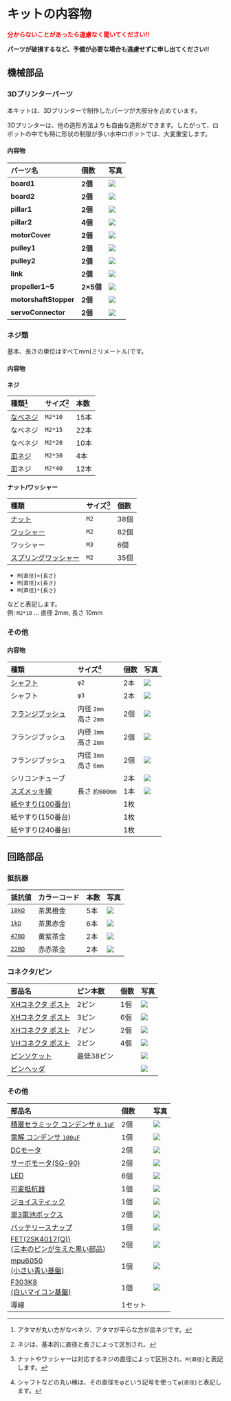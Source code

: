 # キットの内容物
<span style="color: red; ">**分からないことがあったら遠慮なく聞いてください!!**</span>


**パーツが破損するなど、予備が必要な場合も遠慮せずに申し出てください!!**

## 機械部品
### 3Dプリンターパーツ
本キットは、3Dプリンターで制作したパーツが大部分を占めています。

3Dプリンターは、他の造形方法よりも自由な造形ができます。したがって、ロボットの中でも特に形状の制限が多い水中ロボットでは、大変重宝します。

#### 内容物
| パーツ名 | 個数 | 写真 |
| :--| :-- |:-- |
| **board1** | **2個** | <img src="./assets/part_3d_board1.jpeg" style="max-width: 300px;"> |
| **board2** | **2個** | <img src="./assets/part_3d_board2.jpeg" style="max-width: 300px;"> |
| **pillar1** | **2個** | <img src="./assets/part_3d_pillar1.jpeg" style="max-width: 300px;"> |
| **pillar2** | **4個** | <img src="./assets/part_3d_pillar2.jpeg" style="max-width: 300px;"> |
| **motorCover** | **2個** | <img src="./assets/part_3d_motorCover.jpeg" style="max-width: 300px;"> |
| **pulley1** | **2個** | <img src="./assets/part_3d_pulley1.jpeg" style="max-width: 300px;"> |
| **pulley2** | **2個** | <img src="./assets/part_3d_pulley2.jpeg" style="max-width: 300px;"> |
| **link** | **2個** | <img src="./assets/part_3d_link.jpeg" style="max-width: 300px;"> |
| **propeller1~5** | **2×5個** | <img src="./assets/part_3d_propeller1-5.jpeg" style="max-width: 300px;"> |
| **motorshaftStopper** | **2個** | <img src="./assets/part_3d_motorshaftStopper.jpeg" style="max-width: 300px;"> |
| **servoConnector** | **2個** | <img src="./assets/part_3d_servoConnector.jpeg" style="max-width: 300px;"> |

### ネジ類
基本、長さの単位はすべてmm(ミリメートル)です。

#### 内容物
**ネジ**

| 種類[^bolt_type] | サイズ[^bolt_size] | 本数 |
| :-- | :-- | :-- |
| [なべネジ](https://www.monotaro.com/g/00010425/?t.q=%E3%81%AA%E3%81%B9%E3%81%AD%E3%81%98%E3%80%80M2) | `M2*10` | 15本 |
| なべネジ| `M2*15` | 22本 |
| なべネジ | `M2*20` | 10本 |
| [皿ネジ](https://www.monotaro.com/g/00424218/?t.q=%E7%9A%BF%E3%83%8D%E3%82%B8%E3%80%80m2%2030) | `M2*30` | 4本 |
| 皿ネジ | `M2*40` | 12本 |

**ナット/ワッシャー**

| 種類 | サイズ[^nut_washer_size] | 個数 |
| :-- | :-- | :-- |
| [ナット](https://www.monotaro.com/g/02448146/?t.q=%E3%83%8A%E3%83%83%E3%83%88%E3%80%80%EF%BD%8D%EF%BC%92) | `M2` | 38個 |
| [ワッシャー](https://www.monotaro.com/g/02449666/?t.q=%E3%83%AF%E3%83%83%E3%82%B7%E3%83%A3%E3%83%BC%E3%80%80%EF%BD%8D%EF%BC%92) | `M2` | 82個 |
| ワッシャー | `M3` | 6個 |
| [スプリングワッシャー](https://www.monotaro.com/g/02449767/?t.q=%E3%82%B9%E3%83%97%E3%83%AA%E3%83%B3%E3%82%B0%E3%83%AF%E3%83%83%E3%82%B7%E3%83%A3%E3%83%BC%E3%80%80%EF%BD%8D%EF%BC%92) | `M2` | 35個 |

[^bolt_type]: アタマが丸い方がなべネジ、アタマが平らな方が皿ネジです。

[^bolt_size]: ネジは、基本的に直径と長さによって区別され、
- `M{直径}×{長さ}`
- `M{直径}x{長さ}`
- `M{直径}*{長さ}`

などと表記します。 <br>
例: `M2*10` ... 直径 2mm, 長さ 10mm

[^nut_washer_size]: ナットやワッシャーは対応するネジの直径によって区別され、`M{直径}`と表記します。

### その他
#### 内容物
| 種類 | サイズ[^shaft_size] | 個数 | 写真 |
| :-- | :-- | :-- | :-- |
| [シャフト](https://www.monotaro.com/g/01214095/?t.q=%E3%82%B7%E3%83%A3%E3%83%95%E3%83%88%E3%80%80%CF%86%EF%BC%92) | `φ2` | 2本 | <img src="./assets/part_shaft_phi2.jpg" style="max-width: 300px;"> |
| シャフト | `φ3` | 2本 | <img src="./assets/part_shaft_phi3.jpg" style="max-width: 300px;"> |
| [フランジブッシュ](https://www.monotaro.com/g/00116854/?t.q=%E3%83%95%E3%83%A9%E3%83%B3%E3%82%B8%E3%83%96%E3%83%83%E3%82%B7%E3%83%A5%E3%80%80%EF%BC%92) | 内径 `2mm` <br> 高さ `2mm` | 2個 | <img src="./assets/part_fbush_d2b2.jpg" style="max-width: 300px;"> |
| フランジブッシュ | 内径 `3mm` <br> 高さ `2mm` | 2個 | <img src="./assets/part_fbush_d3b2.jpg" style="max-width: 300px;"> |
| フランジブッシュ | 内径 `3mm` <br> 高さ `6mm` | 2個 | <img src="./assets/part_fbush_d3b6.jpg" style="max-width: 300px;"> |
| シリコンチューブ || 2本 | <img src="./assets/part_silicontube.jpg" style="max-width: 300px;"> |
| [スズメッキ線](https://akizukidenshi.com/catalog/g/g102220/) | 長さ `約600mm` | 1本 | <img src="./assets/part_tinnedwire.jpg" style="max-width: 300px;"> |
| [紙やすり(100番台)](https://www.monotaro.com/g/06203234/?t.q=%E7%B4%99%E3%82%84%E3%81%99%E3%82%8A%E3%80%80100) || 1枚 ||
| 紙やすり(150番台) || 1枚 ||
| 紙やすり(240番台) || 1枚 ||

[^shaft_size]: シャフトなどの丸い棒は、その直径をφという記号を使って`φ{直径}`と表記します。

## 回路部品
### 抵抗器
| 抵抗値 | カラーコード | 本数 | 写真 |
| :-- | :-- | :-- | :-- |
| [`10kΩ`](https://akizukidenshi.com/catalog/g/g125103/) | 茶黒橙金 | 5本 | <img src="./assets/part_r10k.jpg" style="max-width: 300px;"> |
| [`1kΩ`](https://akizukidenshi.com/catalog/g/g125102/)| 茶黒赤金 | 6本 | <img src="./assets/part_r1k.jpg" style="max-width: 300px;"> |
| [`470Ω`](https://akizukidenshi.com/catalog/g/g125471/) | ⻩紫茶金 | 2本 | <img src="./assets/part_r470.jpg" style="max-width: 300px;"> |
| [`220Ω`](https://akizukidenshi.com/catalog/g/g125221/) | 赤赤茶金 | 2本 | <img src="./assets/part_r220.jpg" style="max-width: 300px;"> |

### コネクタ/ピン
| 部品名 | ピン本数 | 個数 | 写真 |
| :-- | :-- | :-- | :-- |
| [XHコネクタ ポスト](https://akizukidenshi.com/catalog/g/g112247/) | 2ピン | 1個 | <img src="./assets/part_xhpost_2.jpg" style="max-width: 300px;"> |
| [XHコネクタ ポスト](https://akizukidenshi.com/catalog/g/g112248/) | 3ピン | 6個 | <img src="./assets/part_xhpost_3.jpg" style="max-width: 300px;"> |
| [XHコネクタ ポスト](https://akizukidenshi.com/catalog/g/g112252/) | 7ピン | 2個 | <img src="./assets/part_xhpost_7.jpg" style="max-width: 300px;"> |
| [VHコネクタ ポスト](https://akizukidenshi.com/catalog/g/g112815/) | 2ピン | 4個 | <img src="./assets/part_vhpost_2.jpg" style="max-width: 300px;"> |
| [ピンソケット](https://akizukidenshi.com/catalog/g/g105779/) | 最低38ピン || <img src="./assets/part_pinsocket.jpg" style="max-width: 300px;"> |
| [ピンヘッダ](https://akizukidenshi.com/catalog/g/g100167/) ||| <img src="./assets/part_pinheader.jpg" style="max-width: 300px;"> |

### その他
| 部品名 | 個数 | 写真 |
| :-- | :-- | :-- |
| [積層セラミック コンデンサ `0.1μF`](https://akizukidenshi.com/catalog/g/g113582/) | 2個 | <img src="./assets/part_scapacitor.jpg" style="max-width: 300px;"> |
| [電解 コンデンサ `100μF`](https://akizukidenshi.com/catalog/g/g117877/) | 1個 | <img src="./assets/part_ecapacitor.jpg" style="max-width: 300px;"> |
| [DCモータ](https://jp.misumi-ec.com/vona2/detail/221302669045/?rid=rid3&list=RecoCustomersViewed) | 2個 | <img src="./assets/part_dcmotor.jpg" style="max-width: 300px;"> |
| [サーボモータ(SG-90)](https://akizukidenshi.com/catalog/g/g108761/) | 2個 | <img src="./assets/part_servomotor.jpg" style="max-width: 300px;"> |
| [LED](https://akizukidenshi.com/catalog/g/g111577/) | 6個 | <img src="./assets/part_led.jpg" style="max-width: 300px;"> |
| [可変抵抗器](https://www.amazon.co.jp/KKHMF-10%E5%80%8B-B10K-%E3%83%88%E3%83%83%E3%83%97%E8%AA%BF%E6%95%B4%E3%82%B7%E3%83%B3%E3%82%B0%E3%83%AB%E5%9B%9E%E3%81%97%E3%83%AD%E3%83%BC%E3%83%AC%E3%83%83%E3%83%88%E8%BB%B8%E3%83%9C%E3%83%AA%E3%83%A5%E3%83%BC%E3%83%A0-%E3%83%9D%E3%83%86%E3%83%B3%E3%82%B7%E3%83%A7%E3%83%A1%E3%83%BC%E3%82%BF10K%E3%82%AA%E3%83%BC%E3%83%A0/dp/B073LQ38LL/ref=sr_1_3?adgrpid=117166334578&hvadid=666190999667&hvdev=c&hvqmt=b&hvtargid=kwd-441685818459&hydadcr=6306_13366777&jp-ad-ap=0&keywords=%E5%8F%AF%E5%A4%89%E6%8A%B5%E6%8A%97%2Bb10k&qid=1707569492&sr=8-3&th=1) | 1個 | <img src="./assets/part_r_variable.jpg" style="max-width: 300px;"> |
| [ジョイスティック](https://www.amazon.co.jp/EasyWordMall-Dual-axis-Joystick-%E3%82%B8%E3%83%A7%E3%82%A4%E3%82%B9%E3%83%86%E3%82%A3%E3%83%83%E3%82%AF-%E3%83%A2%E3%82%B8%E3%83%A5%E3%83%BC%E3%83%ABArduino%E7%94%A8/dp/B016PXVH66/ref=sr_1_3?adgrpid=116133821455&hvadid=666190684262&hvdev=c&hvqmt=b&hvtargid=kwd-333977668923&hydadcr=2902_13693353&jp-ad-ap=0&keywords=%E3%82%B8%E3%83%A7%E3%82%A4%E3%82%B9%E3%83%86%E3%82%A3%E3%83%83%E3%82%AF%E3%83%A2%E3%82%B8%E3%83%A5%E3%83%BC%E3%83%AB&qid=1707536978&sr=8-3&th=1) | 1個 | <img src="./assets/part_joystick.jpg" style="max-width: 300px;"> |
| [単3電池ボックス](https://www.monotaro.com/p/5035/1194/?utm_id=bi_pla&cq_plt=bp&cq_net=o&utm_medium=cpc&utm_source=bing&utm_campaign=shopping_413560246&utm_content=50351194&msclkid=3f2e8ff441b51fb5983cea32b31831de&utm_term=4588743062377281) | 2個 | <img src="./assets/part_batterybox.jpg" style="max-width: 300px;"> |
| [バッテリースナップ](https://akizukidenshi.com/catalog/g/g100207/) | 1個 | <img src="./assets/part_batterysnap.jpg" style="max-width: 300px;"> |
| [FET(2SK4017(Q)) <br> (三本のピンが生えた黒い部品)](https://akizukidenshi.com/catalog/g/g107597/) | 2個 | <img src="./assets/part_fet.jpg" style="max-width: 300px;"> |
| [mpu6050 <br> (小さい青い基盤)](https://www.amazon.co.jp/ps61003-MPU-6050-%E4%BD%BF%E7%94%A8-%EF%BC%93%E8%BB%B8%E3%82%B8%E3%83%A3%E3%82%A4%E3%83%AD%E3%82%B9%E3%82%B3%E3%83%BC%E3%83%97%E3%83%BB%EF%BC%93%E8%BB%B8%E5%8A%A0%E9%80%9F%E5%BA%A6%E3%82%BB%E3%83%B3%E3%82%B5%E3%83%BC-%E3%83%A2%E3%82%B8%E3%83%A5%E3%83%BC%E3%83%AB/dp/B008BOPN40/ref=sr_1_5?__mk_ja_JP=%E3%82%AB%E3%82%BF%E3%82%AB%E3%83%8A&crid=378FNV5H963CW&keywords=mpu6050&qid=1707537587&sprefix=mpu6050%2Caps%2C170&sr=8-5) | 1個 | <img src="./assets/part_gyacmeter.jpg" style="max-width: 300px;"> |
| [F303K8 <br> (白いマイコン基盤)](https://akizukidenshi.com/catalog/g/g110172/) | 1個 | <img src="./assets/part_f303k8.jpg" style="max-width: 300px;"> |
| 導線 | 1セット |
